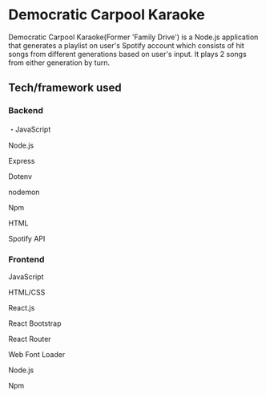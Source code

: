 # Democratic Carpool Karaoke

Democratic Carpool Karaoke(Former 'Family Drive') is a Node.js application that generates a playlist on user's Spotify account which consists of hit songs from different generations based on user's input. It plays 2 songs from either generation by turn.


## Tech/framework used

### Backend

・JavaScript

Node.js

Express

Dotenv

nodemon

Npm

HTML

Spotify API


### Frontend

JavaScript

HTML/CSS

React.js

React Bootstrap

React Router

Web Font Loader

Node.js

Npm

